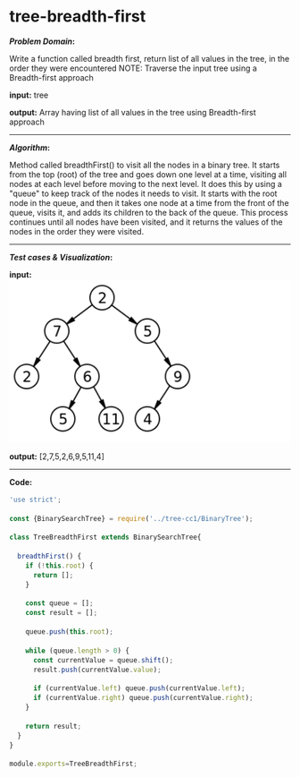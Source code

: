 # tree-breadth-first


**_Problem Domain_:**

Write a function called breadth first, return list of all values in the tree, in the order they were encountered
NOTE: Traverse the input tree using a Breadth-first approach

**input:**
tree

**output:** Array having list of all values in the tree using Breadth-first approach


----

**_Algorithm_:**

 Method called breadthFirst() to visit all the nodes in a binary tree. It starts from the top (root) of the tree and goes down one level at a time, visiting all nodes at each level before moving to the next level. It does this by using a "queue" to keep track of the nodes it needs to visit. It starts with the root node in the queue, and then it takes one node at a time from the front of the queue, visits it, and adds its children to the back of the queue. This process continues until all nodes have been visited, and it returns the values of the nodes in the order they were visited.

----

**_Test cases & Visualization_:**

**input:**
![Alt text](image.png)

**output:** [2,7,5,2,6,9,5,11,4]

----

**Code:**

```javascript
'use strict';

const {BinarySearchTree} = require('../tree-cc1/BinaryTree');

class TreeBreadthFirst extends BinarySearchTree{

  breadthFirst() {
    if (!this.root) {
      return [];
    }

    const queue = [];
    const result = [];

    queue.push(this.root);

    while (queue.length > 0) {
      const currentValue = queue.shift();
      result.push(currentValue.value);

      if (currentValue.left) queue.push(currentValue.left);
      if (currentValue.right) queue.push(currentValue.right);
    }

    return result;
  }
}

module.exports=TreeBreadthFirst;

 ```